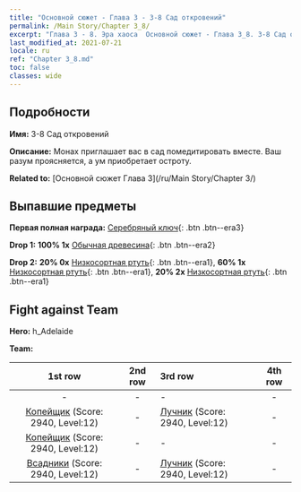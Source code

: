 ```yaml
---
title: "Основной сюжет - Глава 3 - 3-8 Сад откровений"
permalink: /Main Story/Chapter 3_8/
excerpt: "Глава 3 - 8. Эра хаоса  Основной сюжет - Глава 3_8. 3-8 Сад откровений"
last_modified_at: 2021-07-21
locale: ru
ref: "Chapter 3_8.md"
toc: false
classes: wide
---
```


## Подробности

 **Имя:** 3-8 Сад откровений

 **Описание:** Монах приглашает вас в сад помедитировать вместе. Ваш разум проясняется, а ум приобретает остроту.

 **Related to:** [Основной сюжет Глава 3](/ru/Main Story/Chapter 3/)

## Выпавшие предметы

 **Первая полная награда:** [Серебряный ключ](/ItemsRU/con_693/){: .btn .btn--era3}

 **Drop 1:** **100% 1x** [Обычная древесина](/ItemsRU/mat_7/){: .btn .btn--era2}

 **Drop 2:** **20% 0x** [Низкосортная ртуть](/ItemsRU/mat_2/){: .btn .btn--era1}, **60% 1x** [Низкосортная ртуть](/ItemsRU/mat_2/){: .btn .btn--era1}, **20% 2x** [Низкосортная ртуть](/ItemsRU/mat_2/){: .btn .btn--era1}


## Fight against Team
 **Hero:** h_Adelaide

 **Team:**


  | 1st row | 2nd row | 3rd row | 4th row |
  |:----:|:----:|:----|:----:|
  | - | - | - | - |
  | [Копейщик](/ru/units/Pikeman/) (Score: 2940, Level:12)  | - | [Лучник](/ru/units/Marksman/) (Score: 2940, Level:12)  | - |
  | [Копейщик](/ru/units/Pikeman/) (Score: 2940, Level:12)  | - | - | - |
  | [Всадники](/ru/units/Cavalier/) (Score: 2940, Level:12)  | - | [Лучник](/ru/units/Marksman/) (Score: 2940, Level:12)  | - |


